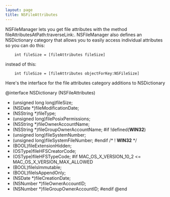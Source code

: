 ```yaml
---
layout: page
title: NSFileAttributes
---
```




NSFileManager lets you get file attributes with the method     fileAttributesAtPath:traverseLink:. NSFileManager also defines an NSDictionary category that allows you to easily access individual attributes so you can do this:

        int fileSize = [fileAttributes fileSize]

instead of this:

        int fileSize = [fileAttributes objectForKey:NSFileSize]

Here's the interface for the file attributes category additions to NSDictionary
    
@interface NSDictionary (NSFileAttributes)

- (unsigned long long)fileSize;
- (NSDate *)fileModificationDate;
- (NSString *)fileType;
- (unsigned long)filePosixPermissions;
- (NSString *)fileOwnerAccountName;
- (NSString *)fileGroupOwnerAccountName;
#if !defined(__WIN32__)
- (unsigned long)fileSystemNumber;
- (unsigned long)fileSystemFileNumber;
#endif	/* ! __WIN32__ */
- (BOOL)fileExtensionHidden;
- (OSType)fileHFSCreatorCode;
- (OSType)fileHFSTypeCode;
#if MAC_OS_X_VERSION_10_2 <= MAC_OS_X_VERSION_MAX_ALLOWED
- (BOOL)fileIsImmutable;
- (BOOL)fileIsAppendOnly;
- (NSDate *)fileCreationDate;
- (NSNumber *)fileOwnerAccountID;
- (NSNumber *)fileGroupOwnerAccountID;
#endif
@end



